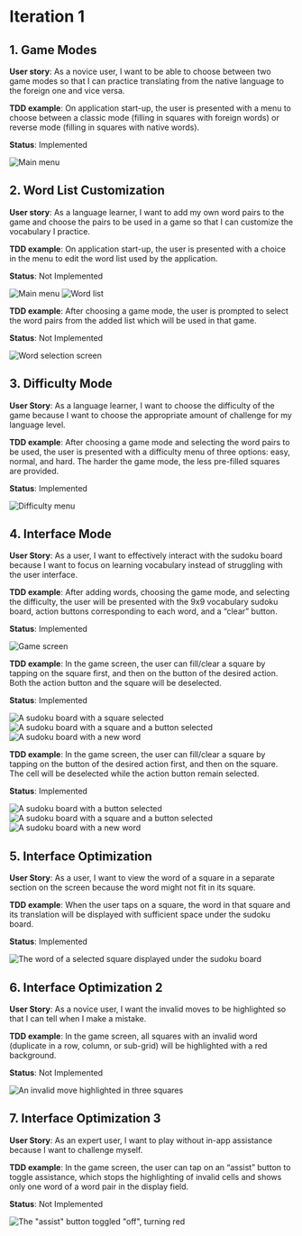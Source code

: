 # Iteration 1

## 1. Game Modes

**User story**: As a novice user, I want to be able to choose between two game modes so that I can practice translating from the native language to the foreign one and vice versa.

**TDD example**: On application start-up, the user is presented with a menu to choose between a classic mode (filling in squares with foreign words) or reverse mode (filling in squares with native words).

**Status**: Implemented

![Main menu](img/main_menu.jpg "Main menu")



## 2. Word List Customization

**User story**: As a language learner, I want to add my own word pairs to the game and choose the pairs to be used in a game so that I can customize the vocabulary I practice.

**TDD example**: On application start-up, the user is presented with a choice in the menu to edit the word list used by the application.

**Status**: Not Implemented

![Main menu](img/main_menu.jpg "Main menu")
![Word list](img/word_list.jpg "Word list")

**TDD example**: After choosing a game mode, the user is prompted to select the word pairs from the added list which will be used in that game.

**Status**: Not Implemented

![Word selection screen](img/select_word.jpg "Word selection")



## 3. Difficulty Mode

**User Story**: As a language learner, I want to choose the difficulty of the game because I want to choose the appropriate amount of challenge for my language level.

**TDD example**: After choosing a game mode and selecting the word pairs to be used, the user is presented with a difficulty menu of three options: easy, normal, and hard. The harder the game mode, the less pre-filled squares are provided.

**Status**: Implemented

![Difficulty menu](img/diff_menu.jpg "Difficulty Menu")



## 4. Interface Mode

**User Story**: As a user, I want to effectively interact with the sudoku board because I want to focus on learning vocabulary instead of struggling with the user interface.

**TDD example**: After adding words, choosing the game mode, and selecting the difficulty, the user will be presented with the 9x9 vocabulary sudoku board, action buttons corresponding to each word, and a “clear” button.

**Status**: Implemented

![Game screen](img/game_screen.jpg "Game screen")

**TDD example**: In the game screen, the user can fill/clear a square by tapping on the square first, and then on the button of the desired action. Both the action button and the square will be deselected.

**Status**: Implemented

![A sudoku board with a square selected](img/game_select_square.jpg "Selected square")
![A sudoku board with a square and a button selected](img/game_select_both.jpg "Select both")
![A sudoku board with a new word](img/game_filled_square.jpg "Filled square")

**TDD example**: In the game screen, the user can fill/clear a square by tapping on the button of the desired action first, and then on the square. The cell will be deselected while the action button remain selected.

**Status**: Implemented

![A sudoku board with a button selected](img/game_select_btn.jpg "Select button")
![A sudoku board with a square and a button selected](img/game_select_both.jpg "Select both")
![A sudoku board with a new word](img/game_filled_square.jpg "Filled square")



## 5. Interface Optimization

**User Story**: As a user, I want to view the word of a square in a separate section on the screen because the word might not fit in its square.

**TDD example**: When the user taps on a square, the word in that square and its translation will be displayed with sufficient space under the sudoku board.

**Status**: Implemented

![The word of a selected square displayed under the sudoku board](img/game_display_text.jpg "Displayed text")



## 6. Interface Optimization 2

**User Story**: As a novice user, I want the invalid moves to be highlighted so that I can tell when I make a mistake.

**TDD example**: In the game screen, all squares with an invalid word (duplicate in a row, column, or sub-grid) will be highlighted with a red background.

**Status**: Not Implemented

![An invalid move highlighted in three squares](img/game_invalid_highlight.jpg "Highlight invalid move")



## 7. Interface Optimization 3

**User Story**: As an expert user, I want to play without in-app assistance because I want to challenge myself.

**TDD example**: In the game screen, the user can tap on an “assist” button to toggle assistance, which stops the highlighting of invalid cells and shows only one word of a word pair in the display field.

**Status**: Not Implemented

![The "assist" button toggled "off", turning red](img/game_no_assist.jpg "Assist mode toggled off")
